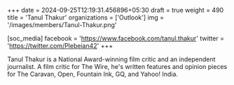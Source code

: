 +++
date = 2024-09-25T12:19:31.456896+05:30
draft = true
weight = 490
title = 'Tanul Thakur'
organizations = ['Outlook']
img = '/images/members/Tanul-Thakur.png'

[soc_media]
facebook = 'https://www.facebook.com/tanul.thakur'
twitter = 'https://twitter.com/Plebeian42'
+++

Tanul Thakur is a National Award-winning film critic and an independent journalist. A film critic for The Wire, he's written features and opinion pieces for The Caravan, Open, Fountain Ink, GQ, and Yahoo! India.
